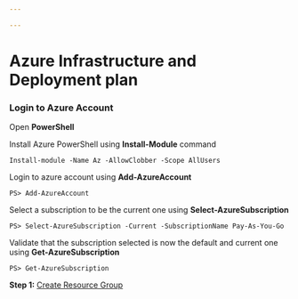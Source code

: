 ```yaml
---

---
```

# Azure Infrastructure and Deployment plan

### Login to Azure Account

Open **PowerShell**

Install Azure PowerShell using **Install-Module** command

    Install-module -Name Az -AllowClobber -Scope AllUsers

Login to azure account using **Add-AzureAccount**

    PS> Add-AzureAccount

Select a subscription to be the current one using **Select-AzureSubscription**

    PS> Select-AzureSubscription -Current -SubscriptionName Pay-As-You-Go

Validate that the subscription selected is now the default and current one using **Get-AzureSubscription**

    PS> Get-AzureSubscription

**Step 1:** [Create Resource Group](https://devexpresso.github.io/Azure/azureinfradeploy/createresourcegroup "Create Resource Group")
